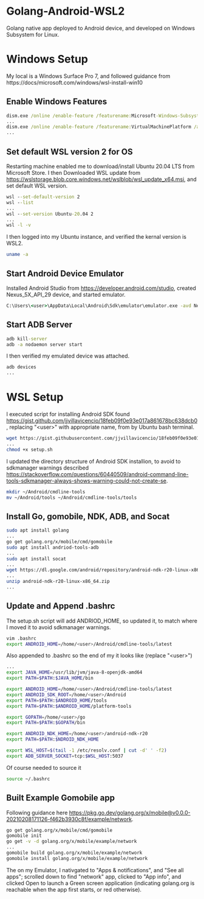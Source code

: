 # Golang-Android-WSL2
Golang native app deployed to Android device, and developed on Windows Subsystem for Linux. 

# Windows Setup
My local is a Windows Surface Pro 7, and followed guidance from https://docs/microsoft.com/windows/wsl-install-win10

## Enable Windows Features
```cmd
dism.exe /online /enable-feature /featurename:Microsoft-Windows-Subsystem-Linux /all /norestart
...
dism.exe /online /enable-feature /featurename:VirtualMachinePlatform /all /norestart
...
```

## Set default WSL version 2 for OS
Restarting machine enabled me to download/install Ubuntu 20.04 LTS from Microsoft Store.
I then Downloaded WSL update from https://wslstorage.blob.core.windows.net/wslblob/wsl_update_x64.msi, and set default WSL version.
```cmd
wsl --set-default-version 2
wsl --list
...
wsl --set-version Ubuntu-20.04 2
...
wsl -l -v
```
I then logged into my Ubuntu instance, and verified the kernal version is WSL2.
```bash
uname -a
```
## Start Android Device Emulator
Installed Android Studio from https://developer.android.com/studio, created Nexus_5X_API_29 device, and started emulator.
```cmd
C:\Users\<user>\AppData\Local\Android\Sdk\emulator\emulator.exe -avd Nexus_5X_API_29
```

## Start ADB Server
```cmd
adb kill-server
adb -a nodaemon server start
```
I then verified my emulated device was attached.
```cmd
adb devices
...
```

# WSL Setup
I executed script for installing Android SDK found https://gist.github.com/jjvillavicencio/18feb09f0e93e017a861678bc638dcb0, replacing "\<user\>" with appropriate name, from by Ubuntu bash terminal.
```bash
wget https://gist.githubusercontent.com/jjvillavicencio/18feb09f0e93e017a861678bc638dcb0/raw/0f6cb9c2b7bbd3c2b89e11f22cb29e9ce2b9c810/setup.sh
...
chmod +x setup.sh
```
I updated the directory structure of Android SDK installion, to avoid to sdkmanager warnings described https://stackoverflow.com/questions/60440509/android-command-line-tools-sdkmanager-always-shows-warning-could-not-create-se.
```bash
mkdir ~/Android/cmdline-tools
mv ~/Android/tools ~/Android/cmdline-tools/tools
```

## Install Go, gomobile, NDK, ADB, and Socat
```bash
sudo apt install golang
...
go get golang.org/x/mobile/cmd/gomobile
sudo apt install andriod-tools-adb
...
sudo apt install socat
...
wget https://dl.google.com/android/repository/android-ndk-r20-linux-x86_64.zip
...
unzip android-ndk-r20-linux-x86_64.zip
...
```
## Update and Append .bashrc
The setup.sh script will add ANDRIOD_HOME, so updated it, to match where I moved it to avoid sdkmanager warnings.
```bash
vim .bashrc
export ANDROID_HOME=/home/<user>/Android/cmdline-tools/latest
```
Also appended to .bashrc so the end of my it looks like (replace "\<user\>")
```bash
...
export JAVA_HOME=/usr/lib/jvm/java-8-openjdk-amd64
export PATH=$PATH:$JAVA_HOME/bin

export ANDROID_HOME=/home/<user>/Android/cmdline-tools/latest
export ANDROID_SDK_ROOT=/home/<user>/Android
export PATH=$PATH:$ANDROID_HOME/tools
export PATH=$PATH:$ANDROID_HOME/platform-tools

export GOPATH=/home/<user>/go
export PATH=$PATH:$GOPATH/bin

export ANDROID_NDK_HOME=/home/<user>/android-ndk-r20
export PATH=$PATH:$NDROID_NDK_HOME

export WSL_HOST=$(tail -1 /etc/resolv.conf | cut -d' ' -f2)
export ADB_SERVER_SOCKET=tcp:$WSL_HOST:5037
```
Of course needed to source it
```bash
source ~/.bashrc
```

## Built Example Gomobile app
Following guidance here https://pkg.go.dev/golang.org/x/mobile@v0.0.0-20210208171126-f462b3930c8f/example/network.
```bash
go get golang.org/x/mobile/cmd/gomobile
gomobile init
go get -v -d golang.org/x/mobile/example/network
...
gomobile build golang.org/x/mobile/example/network
gomobile install golang.org/x/mobile/example/network
```
The on my Emulator, I nativgated to "Apps & notifications", and "See all <int> apps";  scrolled down to find "network" app, clicked to "App info", and clicked Open to launch a Green screen application (indicating golang.org is reachable when the app first starts, or red otherwise).
